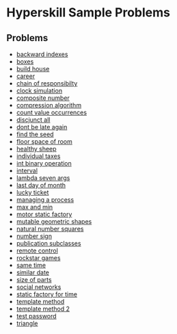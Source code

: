 # Hyperskill Sample Problems

## Problems
- [backward indexes](./BackwardIndexes/README.md)
- [boxes](./Boxes/README.md)
- [build house](./BuildHouse/README.md)
- [career](./Career/README.md)
- [chain of responsibilty](./ChainOfResponsibility/README.md)
- [clock simulation](./ClockSimulation/README.md)
- [composite number](./README.md)
- [compression algorithm](./CompressionAlgorithm/README.md)
- [count value occurrences](./CountValueOccurrences/README.md)
- [discjunct all](./DisjunctAll/README.md)
- [dont be late again](./DontBeLateAgain/README.md)
- [find the seed](./FindTheSeed/README.md)
- [floor space of room](./FloorSpaceOfRoom/README.md)
- [healthy sheep](./HealthySheep/README.md)
- [individual taxes](./IndividualTaxes/README.md)
- [int binary operation](./IntBinaryOperation/README.md)
- [interval](./Interval/README.md)
- [lambda seven args](./LambdaSevenArgs/README.md)
- [last day of month](./LastDayOfMonth/README.md)
- [lucky ticket](./LuckyTicket/README.md)
- [managing a process](./ManagingProcess/README.md)
- [max and min](./MaxAndMin/README.md)
- [motor static factory](./MotorStaticFactory/README.md)
- [mutable geometric shapes](./MutableGeometricShapes/README.md)
- [natural number squares](./NaturalNumbersSquares/README.md)
- [number sign](./README.md)
- [publication subclasses](./PublicationSubclasses/README.md)
- [remote control](./RemoteControl/README.md)
- [rockstar games](./RockstarGames/README.md)
- [same time](./SameTime/README.md)
- [similar date](./SimilarDate/README.md)
- [size of parts](./SizeOfParts/README.md)
- [social networks](./SocialNetworks/README.md)
- [static factory for time](./StaticFactoryForTime/README.md)
- [template method](./TemplateMethod/README.md)
- [template method 2](./TemplateMethod2/README.md)
- [test password](./TestPassword/README.md)
- [triangle](./Triangle/README.md)

<!--
TODO:
- [ ] add topics to each sample problems
- [x] arrange into alphabetical order
  - [x] keep a list by time added
- [ ] make it testable TDD
  - [ ] create a class for the main program
  - [ ] create unit tests
 -->

<!--
problems by time added
healthy sheep; interval; natural numbers squares; size of parts;
composite number; number sign; boxes; clock simulation;
individual taxes; publication subclasses; int binary operation;
similar date; same time; find the seed; dont be late again;
last day of month; mutable geometric shapes; static factory for time;
lambda seven args; remote control; max and min; career;
motor static factory; template method; build house;
template method 2; social networks; floor space of room;
backward indexes; chain of responsibility; disjunct all;
count value occurrences; compression algorithm; rockstar games;
managing a process; triangle; lucky ticket;
-->